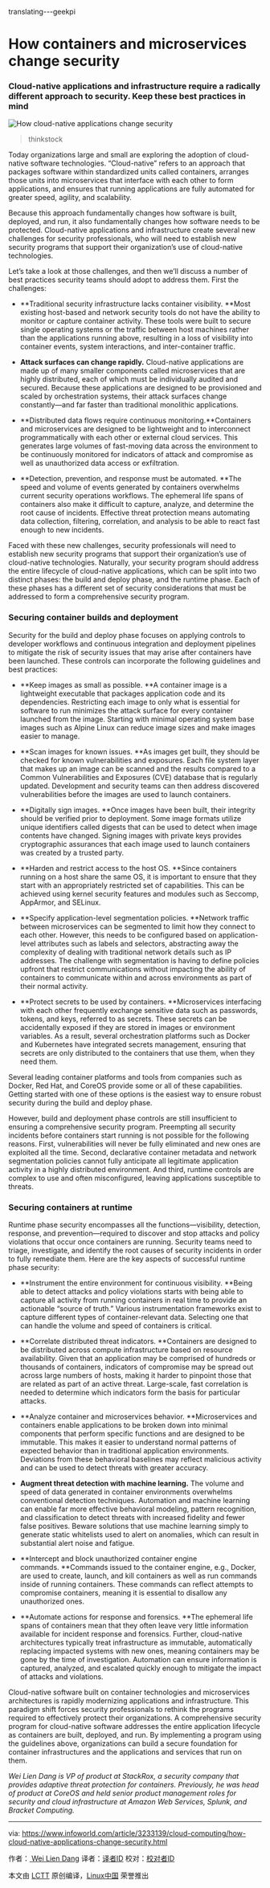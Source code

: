 translating---geekpi

How containers and microservices change security
============================================================

### Cloud-native applications and infrastructure require a radically different approach to security. Keep these best practices in mind

![How cloud-native applications change security](https://images.techhive.com/images/article/2015/08/thinkstockphotos-177328795-100609666-large.jpg)
>thinkstock



Today organizations large and small are exploring the adoption of cloud-native software technologies. “Cloud-native” refers to an approach that packages software within standardized units called containers, arranges those units into microservices that interface with each other to form applications, and ensures that running applications are fully automated for greater speed, agility, and scalability.

Because this approach fundamentally changes how software is built, deployed, and run, it also fundamentally changes how software needs to be protected. Cloud-native applications and infrastructure create several new challenges for security professionals, who will need to establish new security programs that support their organization’s use of cloud-native technologies.

Let’s take a look at those challenges, and then we’ll discuss a number of best practices security teams should adopt to address them. First the challenges:

*   **Traditional security infrastructure lacks container visibility. **Most existing host-based and network security tools do not have the ability to monitor or capture container activity. These tools were built to secure single operating systems or the traffic between host machines rather than the applications running above, resulting in a loss of visibility into container events, system interactions, and inter-container traffic.

*   **Attack surfaces can change rapidly.** Cloud-native applications are made up of many smaller components called microservices that are highly distributed, each of which must be individually audited and secured. Because these applications are designed to be provisioned and scaled by orchestration systems, their attack surfaces change constantly—and far faster than traditional monolithic applications.

*   **Distributed data flows require continuous monitoring.**Containers and microservices are designed to be lightweight and to interconnect programmatically with each other or external cloud services. This generates large volumes of fast-moving data across the environment to be continuously monitored for indicators of attack and compromise as well as unauthorized data access or exfiltration.

*   **Detection, prevention, and response must be automated. **The speed and volume of events generated by containers overwhelms current security operations workflows. The ephemeral life spans of containers also make it difficult to capture, analyze, and determine the root cause of incidents. Effective threat protection means automating data collection, filtering, correlation, and analysis to be able to react fast enough to new incidents.

Faced with these new challenges, security professionals will need to establish new security programs that support their organization’s use of cloud-native technologies. Naturally, your security program should address the entire lifecycle of cloud-native applications, which can be split into two distinct phases: the build and deploy phase, and the runtime phase. Each of these phases has a different set of security considerations that must be addressed to form a comprehensive security program.


### Securing container builds and deployment

Security for the build and deploy phase focuses on applying controls to developer workflows and continuous integration and deployment pipelines to mitigate the risk of security issues that may arise after containers have been launched. These controls can incorporate the following guidelines and best practices:

*   **Keep images as small as possible. **A container image is a lightweight executable that packages application code and its dependencies. Restricting each image to only what is essential for software to run minimizes the attack surface for every container launched from the image. Starting with minimal operating system base images such as Alpine Linux can reduce image sizes and make images easier to manage.

*   **Scan images for known issues. **As images get built, they should be checked for known vulnerabilities and exposures. Each file system layer that makes up an image can be scanned and the results compared to a Common Vulnerabilities and Exposures (CVE) database that is regularly updated. Development and security teams can then address discovered vulnerabilities before the images are used to launch containers.

*   **Digitally sign images. **Once images have been built, their integrity should be verified prior to deployment. Some image formats utilize unique identifiers called digests that can be used to detect when image contents have changed. Signing images with private keys provides cryptographic assurances that each image used to launch containers was created by a trusted party.

*   **Harden and restrict access to the host OS. **Since containers running on a host share the same OS, it is important to ensure that they start with an appropriately restricted set of capabilities. This can be achieved using kernel security features and modules such as Seccomp, AppArmor, and SELinux.

*   **Specify application-level segmentation policies. **Network traffic between microservices can be segmented to limit how they connect to each other. However, this needs to be configured based on application-level attributes such as labels and selectors, abstracting away the complexity of dealing with traditional network details such as IP addresses. The challenge with segmentation is having to define policies upfront that restrict communications without impacting the ability of containers to communicate within and across environments as part of their normal activity.

*   **Protect secrets to be used by containers. **Microservices interfacing with each other frequently exchange sensitive data such as passwords, tokens, and keys, referred to as secrets. These secrets can be accidentally exposed if they are stored in images or environment variables. As a result, several orchestration platforms such as Docker and Kubernetes have integrated secrets management, ensuring that secrets are only distributed to the containers that use them, when they need them.

Several leading container platforms and tools from companies such as Docker, Red Hat, and CoreOS provide some or all of these capabilities. Getting started with one of these options is the easiest way to ensure robust security during the build and deploy phase.

However, build and deployment phase controls are still insufficient to ensuring a comprehensive security program. Preempting all security incidents before containers start running is not possible for the following reasons. First, vulnerabilities will never be fully eliminated and new ones are exploited all the time. Second, declarative container metadata and network segmentation policies cannot fully anticipate all legitimate application activity in a highly distributed environment. And third, runtime controls are complex to use and often misconfigured, leaving applications susceptible to threats.

### Securing containers at runtime

Runtime phase security encompasses all the functions—visibility, detection, response, and prevention—required to discover and stop attacks and policy violations that occur once containers are running. Security teams need to triage, investigate, and identify the root causes of security incidents in order to fully remediate them. Here are the key aspects of successful runtime phase security:


*   **Instrument the entire environment for continuous visibility. **Being able to detect attacks and policy violations starts with being able to capture all activity from running containers in real time to provide an actionable “source of truth.” Various instrumentation frameworks exist to capture different types of container-relevant data. Selecting one that can handle the volume and speed of containers is critical.

*   **Correlate distributed threat indicators. **Containers are designed to be distributed across compute infrastructure based on resource availability. Given that an application may be comprised of hundreds or thousands of containers, indicators of compromise may be spread out across large numbers of hosts, making it harder to pinpoint those that are related as part of an active threat. Large-scale, fast correlation is needed to determine which indicators form the basis for particular attacks.

*   **Analyze container and microservices behavior. **Microservices and containers enable applications to be broken down into minimal components that perform specific functions and are designed to be immutable. This makes it easier to understand normal patterns of expected behavior than in traditional application environments. Deviations from these behavioral baselines may reflect malicious activity and can be used to detect threats with greater accuracy.

*   **Augment threat detection with machine learning.** The volume and speed of data generated in container environments overwhelms conventional detection techniques. Automation and machine learning can enable far more effective behavioral modeling, pattern recognition, and classification to detect threats with increased fidelity and fewer false positives. Beware solutions that use machine learning simply to generate static whitelists used to alert on anomalies, which can result in substantial alert noise and fatigue.

*   **Intercept and block unauthorized container engine commands. **Commands issued to the container engine, e.g., Docker, are used to create, launch, and kill containers as well as run commands inside of running containers. These commands can reflect attempts to compromise containers, meaning it is essential to disallow any unauthorized ones.

*   **Automate actions for response and forensics. **The ephemeral life spans of containers mean that they often leave very little information available for incident response and forensics. Further, cloud-native architectures typically treat infrastructure as immutable, automatically replacing impacted systems with new ones, meaning containers may be gone by the time of investigation. Automation can ensure information is captured, analyzed, and escalated quickly enough to mitigate the impact of attacks and violations.

Cloud-native software built on container technologies and microservices architectures is rapidly modernizing applications and infrastructure. This paradigm shift forces security professionals to rethink the programs required to effectively protect their organizations. A comprehensive security program for cloud-native software addresses the entire application lifecycle as containers are built, deployed, and run. By implementing a program using the guidelines above, organizations can build a secure foundation for container infrastructures and the applications and services that run on them.

 _Wei Lien Dang is VP of product at StackRox, a security company that provides adaptive threat protection for containers. Previously, he was head of product at CoreOS and held senior product management roles for security and cloud infrastructure at Amazon Web Services, Splunk, and Bracket Computing._

--------------------------------------------------------------------------------

via: https://www.infoworld.com/article/3233139/cloud-computing/how-cloud-native-applications-change-security.html

作者：[ Wei Lien Dang][a]
译者：[译者ID](https://github.com/译者ID)
校对：[校对者ID](https://github.com/校对者ID)

本文由 [LCTT](https://github.com/LCTT/TranslateProject) 原创编译，[Linux中国](https://linux.cn/) 荣誉推出

[a]:https://www.infoworld.com/blog/new-tech-forum/
[1]:https://www.stackrox.com/
[2]:https://www.infoworld.com/article/3204171/what-is-docker-linux-containers-explained.html#tk.ifw-infsb
[3]:https://www.infoworld.com/resources/16373/application-virtualization/the-beginners-guide-to-docker.html#tk.ifw-infsb

